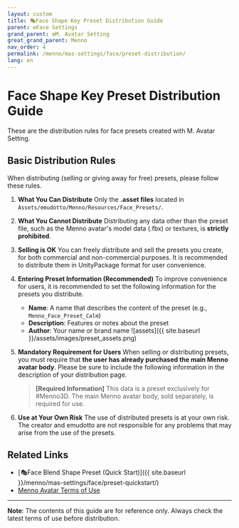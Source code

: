 ```yaml
---
layout: custom
title: 🎭Face Shape Key Preset Distribution Guide
parent: ⚙️Face Settings
grand_parent: ⚙️M. Avatar Setting
great_grand_parent: Menno
nav_order: 4
permalink: /menno/mas-settings/face/preset-distribution/
lang: en
---
```


# Face Shape Key Preset Distribution Guide

These are the distribution rules for face presets created with M. Avatar Setting.

## Basic Distribution Rules

When distributing (selling or giving away for free) presets, please follow these rules.

1.  **What You Can Distribute**
    Only the **.asset files** located in `Assets/emudotto/Menno/Resources/Face_Presets/`.

2.  **What You Cannot Distribute**
    Distributing any data other than the preset file, such as the Menno avatar's model data (.fbx) or textures, is **strictly prohibited**.

3.  **Selling is OK**
    You can freely distribute and sell the presets you create, for both commercial and non-commercial purposes. It is recommended to distribute them in UnityPackage format for user convenience.

4.  **Entering Preset Information (Recommended)**
    To improve convenience for users, it is recommended to set the following information for the presets you distribute.
    - **Name**: A name that describes the content of the preset (e.g., `Menno_Face_Preset_Calm`)
    - **Description**: Features or notes about the preset
    - **Author**: Your name or brand name
    ![assets]({{ site.baseurl }}/assets/images/preset_assets.png)

5.  **Mandatory Requirement for Users**
    When selling or distributing presets, you must require that **the user has already purchased the main Menno avatar body**. Please be sure to include the following information in the description of your distribution page.

    > **[Required Information]**
    > This data is a preset exclusively for #Menno3D.
    > The main Menno avatar body, sold separately, is required for use.

6.  **Use at Your Own Risk**
    The use of distributed presets is at your own risk. The creator and emudotto are not responsible for any problems that may arise from the use of the presets.


## Related Links

- [🎭Face Blend Shape Preset (Quick Start)]({{ site.baseurl }}/menno/mas-settings/face/preset-quickstart/)
- [Menno Avatar Terms of Use](https://drive.google.com/file/d/1K8AcjlYHFfJ4cFcJvBvvwei79qwlbqFx/view)

---

**Note**: The contents of this guide are for reference only. Always check the latest terms of use before distribution. 